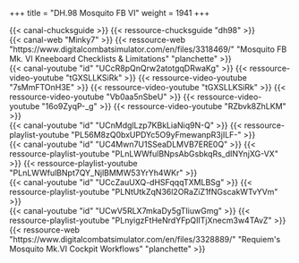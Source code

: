+++
title = "DH.98 Mosquito FB VI"
weight = 1941
+++

<div class="contenu"> <!-- Chuck's guide //-->
{{< canal-chucksguide >}}
{{< ressource-chucksguide "dh98" >}}
</div>

<div class="contenu de_qualite"> <!-- Minky7 //-->
{{< canal-web "Minky7" >}}
{{< ressource-web "https://www.digitalcombatsimulator.com/en/files/3318469/" "Mosquito FB Mk. VI Kneeboard Checklists & Limitations" "planchette" >}}
</div>

<div class="contenu"> <!-- Reflected Simulations//-->
{{< canal-youtube "id" "UCcR8pQnQrw2atotgqDRwaKg" >}}
{{< ressource-video-youtube "tGXSLLKSiRk" >}}
{{< ressource-video-youtube "7sMmFTOnH3E" >}}
{{< ressource-video-youtube "tGXSLLKSiRk" >}}
{{< ressource-video-youtube "Vb0aa5nSbeU" >}}
{{< ressource-video-youtube "16o9ZyqP-_g" >}}
{{< ressource-video-youtube "RZbvk8ZhLKM" >}}
</div>

<div class="contenu"> <!-- Suntsag ancient gamer //-->
{{< canal-youtube "id" "UCnMdglLzp7KBkLiaNiq9N-Q" >}}
{{< ressource-playlist-youtube "PL56M8zQ0bxUPDYc5O9yFmewanpR3jILF-" >}}
</div>

<div class="contenu de_qualite"> <!-- Tactical Pascale //-->
{{< canal-youtube "id" "UC4Mwn7U1SSeaDLMVB7ERE0Q" >}}
{{< ressource-playlist-youtube "PLnLWWfulBNpsAbGsbkqRs_dINYnjXG-VX" >}}
{{< ressource-playlist-youtube "PLnLWWfulBNpt7QY_NjlBMMW53YrYh4WKr" >}}
</div>

<div class="contenu"> <!-- CasmoTV//-->
{{< canal-youtube "id" "UCcZauUXQ-dHSFqqqTXMLBSg" >}}
{{< ressource-playlist-youtube "PLNtUtkZqN36l2ORaZiZ1fNGscakWTvYVm" >}}
</div>

<div class="contenu"> <!-- Requiem / The Air Combat Tutorial Library //-->
{{< canal-youtube "id" "UCwV5RLX7mkaDy5gTIiuwGmg" >}}
{{< ressource-playlist-youtube "PLnyigzFtHeNrdYFpQIITjXnecm3w4TAvZ" >}}
{{< ressource-web "https://www.digitalcombatsimulator.com/en/files/3328889/" "Requiem's Mosquito Mk.VI Cockpit Workflows" "planchette" >}}
</div>

